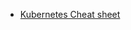 

* [Kubernetes Cheat sheet](https://github.com/alaghusundhar/kubernetes/wiki/Kubernetes--Cheat-Sheet)
